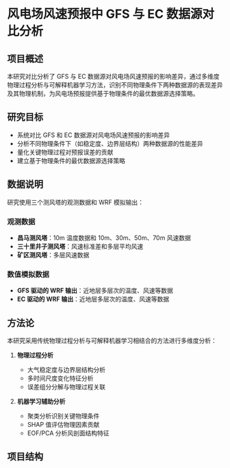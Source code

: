 # 风电场风速预报中 GFS 与 EC 数据源对比分析

## 项目概述

本研究对比分析了 GFS 与 EC 数据源对风电场风速预报的影响差异，通过多维度物理过程分析与可解释机器学习方法，识别不同物理条件下两种数据源的表现差异及其物理机制，为风电场预报提供基于物理条件的最优数据源选择策略。

## 研究目标

- 系统对比 GFS 和 EC 数据源对风电场风速预报的影响差异
- 分析不同物理条件下（如稳定度、边界层结构）两种数据源的性能差异
- 量化关键物理过程对预报误差的贡献
- 建立基于物理条件的最优数据源选择策略

## 数据说明

研究使用三个测风塔的观测数据和 WRF 模拟输出：

### 观测数据
- **昌马测风塔**：10m 温度数据和 10m、30m、50m、70m 风速数据
- **三十里井子测风塔**：风速标准差和多层平均风速
- **矿区测风塔**：多层风速数据

### 数值模拟数据
- **GFS 驱动的 WRF 输出**：近地层多层次的温度、风速等数据
- **EC 驱动的 WRF 输出**：近地层多层次的温度、风速等数据

## 方法论

本研究采用传统物理过程分析与可解释机器学习相结合的方法进行多维度分析：

1. **物理过程分析**
   - 大气稳定度与边界层结构分析
   - 多时间尺度变化特征分析
   - 误差组分分解与物理过程关联

2. **机器学习辅助分析**
   - 聚类分析识别关键物理条件
   - SHAP 值评估物理因素贡献
   - EOF/PCA 分析风剖面结构特征

## 项目结构